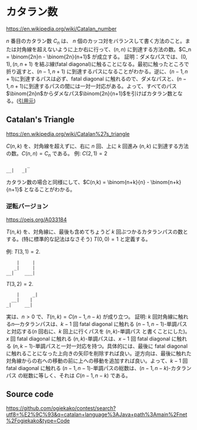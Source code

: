 # カタラン数

https://en.wikipedia.org/wiki/Catalan_number

$n$ 番目のカタラン数 $C_n$ は、
$n$ 個のカッコ対をバランスして書く方法のこと。または対角線を超えないように上か右に行って、$(n,n)$ に到達する方法の数。$C_n = \binom{2n}n - \binom{2n}{n+1}$ が成立する。
証明：ダメなパスでは、$(0,1), (n,n+1)$ を結ぶ線(fatal diagonal)に触ることになる。最初に触ったところで折り返すと、$(n-1,n+1)$ に到達するパスになることがわかる。逆に、$(n-1,n+1)$に到達するパスは必ず、fatal diagonal に触れるので、ダメなパスと、$(n-1,n+1)$に到達するパスの間には一対一対応がある。よって、すべてのパス$\binom{2n}n$からダメなパス$\binom{2n}{n+1}$を引けばカタラン数となる。([引用元](https://en.wikipedia.org/wiki/Catalan_number#Second_proof))

## Catalan's Triangle

https://en.wikipedia.org/wiki/Catalan%27s_triangle

$C(n,k)$ を、対角線を超えずに、右に $n$ 回、上に $k$ 回進み $(n,k)$ に到達する方法の数。$C(n,n) = C_n$ である。
例: $C(2,1) = 2$
```text
        _
__|   _|
```

カタラン数の場合と同様にして、$C(n,k) = \binom{n+k}{n} - \binom{n+k}{n+1}$ となることがわかる。

### 逆転バージョン

https://oeis.org/A033184

$T(n,k)$ を、対角線に、最後も含めてちょうど $k$ 回ぶつかるカタランパスの数とする。(特に標準的な記法はなさそう)
$T(0,0) = 1$ と定義する。

例: $T(3,1) = 2$.
```text
    |     |
   _|     |
__|    ___|
```

$T(3,2) = 2$.
```text
    |     _|
  __|    |
_|     __|
```

実は、$n>0$ で、$T(n,k) = C(n-1,n-k)$ が成り立つ。
証明: $k$ 回対角線に触れる$n$―カタランパスは、$k-1$ 回 fatal diagonal に触れる $(n-1,n-1)$-単調パスと対応する($n$ 回右に、$k$ 回上に行くパスを $(n,k)$-単調パス と書くことにした)。
$x$ 回 fatal diagonal に触れる $(n,k)$-単調パスは、$x-1$ 回 fatal diagonal に触れる $(n,k-1)$-単調パスと一対一対応を持つ。具体的には、最後に fatal diagonal に触れることになった上向きの矢印を削除すれば良い。逆方向は、最後に触れた対角線からの右への移動の前に上への移動を追加すれば良い。よって、$k-1$ 回 fatal diagonal に触れる $(n-1,n-1)$-単調パスの総数は、$(n-1,n-k)$-カタランパス の総数に等しく、それは $C(n-1, n-k)$ である。

## Source code
https://github.com/ogiekako/contest/search?utf8=%E2%9C%93&q=catalan+language%3AJava+path%3Amain%2Fnet%2Fogiekako&type=Code
